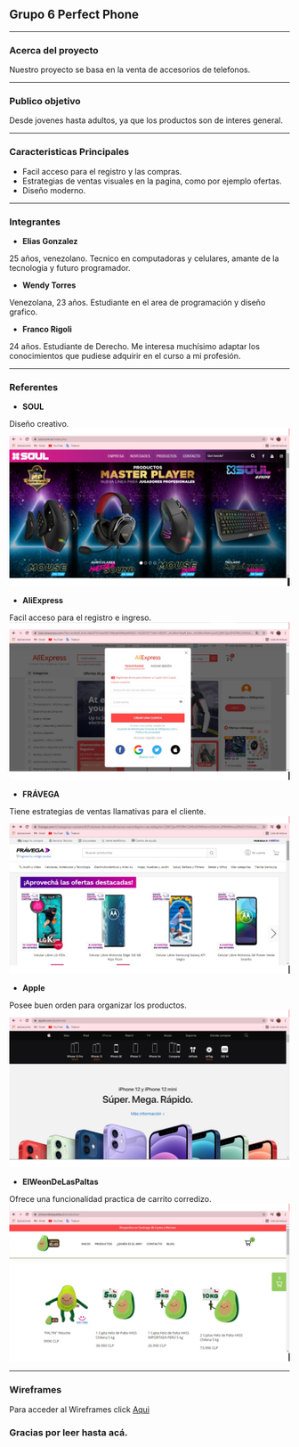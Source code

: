 ## **Grupo 6 Perfect Phone**
___
### **Acerca del proyecto**
Nuestro proyecto se basa en la venta de accesorios de telefonos.
___
### **Publico objetivo**
Desde jovenes hasta adultos, ya que los productos son de interes general.
___
### **Caracteristicas Principales**
- Facil acceso para el registro y las compras.
- Estrategias de ventas visuales en la pagina, como por ejemplo ofertas.
- Diseño moderno.
___
### **Integrantes**
- **Elias Gonzalez**

25 años, venezolano. Tecnico en computadoras y celulares, amante de la tecnologia y futuro programador.

- **Wendy Torres**

Venezolana, 23 años. Estudiante en el area de programación y diseño grafico.

- **Franco Rigoli**

24 años. Estudiante de Derecho. Me interesa muchísimo adaptar los conocimientos que pudiese adquirir en el curso a mi profesión. 
___
### **Referentes**
- **SOUL**

Diseño creativo.
<img src="img/soul.jpg">

- **AliExpress**

Facil acceso para el registro e ingreso.
<img src="img/aliexpress.jpg">

- **FRÁVEGA**

Tiene estrategias de ventas llamativas para el cliente.
<img src="img/fravega.jpg">


- **Apple**

Posee buen orden para organizar los productos.
<img src="img/apple.jpg">


- **ElWeonDeLasPaltas**

Ofrece una funcionalidad practica de carrito corredizo.
<img src="img/paltas.jpg">
___
### **Wireframes**
Para acceder al Wireframes click [Aqui](https://www.figma.com/file/2orbMlNfO97jfdHHqfMwvy/Perfect-Phone?node-id=0%3A1 "Aqui")

### **Gracias por leer hasta acá.**
